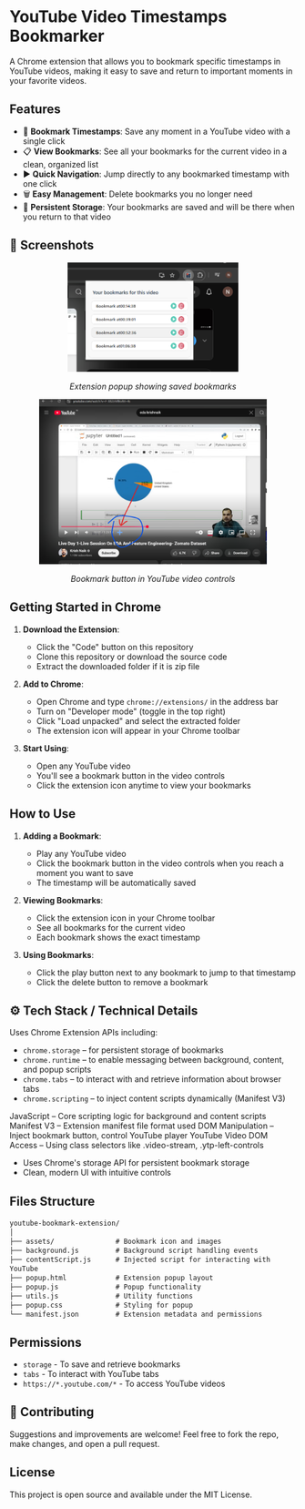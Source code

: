 # YouTube Video Timestamps Bookmarker

A Chrome extension that allows you to bookmark specific timestamps in YouTube videos, making it easy to save and return to important moments in your favorite videos.

## Features

- 📌 **Bookmark Timestamps**: Save any moment in a YouTube video with a single click
- 📋 **View Bookmarks**: See all your bookmarks for the current video in a clean, organized list
- ▶️ **Quick Navigation**: Jump directly to any bookmarked timestamp with one click
- 🗑️ **Easy Management**: Delete bookmarks you no longer need
- 💾 **Persistent Storage**: Your bookmarks are saved and will be there when you return to that video

## 📸 Screenshots

<div align="center">
 <img src="screenshots/popup-view.png" alt="Extension Popup with Bookmarks" width="300"/>
  <p><em>Extension popup showing saved bookmarks</em></p>
  
  <img src="screenshots/bookmark-button.png" alt="Bookmark Button in YouTube Player" width="400"/>
  <p><em>Bookmark button in YouTube video controls</em></p>
 
</div>

## Getting Started in Chrome

1. **Download the Extension**:
   - Click the "Code" button on this repository
   - Clone this repository or download the source code
   - Extract the downloaded folder if it is zip file

2. **Add to Chrome**:
   - Open Chrome and type `chrome://extensions/` in the address bar
   - Turn on "Developer mode" (toggle in the top right)
   - Click "Load unpacked" and select the extracted folder
   - The extension icon will appear in your Chrome toolbar

3. **Start Using**:
   - Open any YouTube video
   - You'll see a bookmark button in the video controls
   - Click the extension icon anytime to view your bookmarks

## How to Use

1. **Adding a Bookmark**:
   - Play any YouTube video
   - Click the bookmark button in the video controls when you reach a moment you want to save
   - The timestamp will be automatically saved

2. **Viewing Bookmarks**:
   - Click the extension icon in your Chrome toolbar
   - See all bookmarks for the current video
   - Each bookmark shows the exact timestamp

3. **Using Bookmarks**:
   - Click the play button next to any bookmark to jump to that timestamp
   - Click the delete button to remove a bookmark

## ⚙️ Tech Stack / Technical Details

Uses Chrome Extension APIs including:
- `chrome.storage` – for persistent storage of bookmarks
- `chrome.runtime` – to enable messaging between background, content, and popup scripts
- `chrome.tabs` – to interact with and retrieve information about browser tabs
- `chrome.scripting` – to inject content scripts dynamically (Manifest V3)

JavaScript – Core scripting logic for background and content scripts
Manifest V3 – Extension manifest file format used
DOM Manipulation – Inject bookmark button, control YouTube player
YouTube Video DOM Access – Using class selectors like .video-stream, .ytp-left-controls
- Uses Chrome's storage API for persistent bookmark storage
- Clean, modern UI with intuitive controls

## Files Structure

```
youtube-bookmark-extension/
│
├── assets/               # Bookmark icon and images
├── background.js         # Background script handling events
├── contentScript.js      # Injected script for interacting with YouTube
├── popup.html            # Extension popup layout
├── popup.js              # Popup functionality
├── utils.js              # Utility functions
├── popup.css             # Styling for popup
└── manifest.json         # Extension metadata and permissions
```

## Permissions

- `storage` - To save and retrieve bookmarks
- `tabs` - To interact with YouTube tabs
- `https://*.youtube.com/*` - To access YouTube videos

## 🤝 Contributing

Suggestions and improvements are welcome! Feel free to fork the repo, make changes, and open a pull request.

## License

This project is open source and available under the MIT License. 